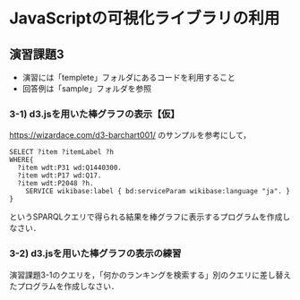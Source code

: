 # JavaScriptの可視化ライブラリの利用
## 演習課題3 
- 演習には「templete」フォルダにあるコードを利用すること  
- 回答例は「sample」フォルダを参照 
### 3-1) d3.jsを用いた棒グラフの表示【仮】
https://wizardace.com/d3-barchart001/ のサンプルを参考にして，
```
SELECT ?item ?itemLabel ?h
WHERE{
  ?item wdt:P31 wd:Q1440300.
  ?item wdt:P17 wd:Q17.
  ?item wdt:P2048 ?h.
    SERVICE wikibase:label { bd:serviceParam wikibase:language "ja". }
}
```
というSPARQLクエリで得られる結果を棒グラフに表示するプログラムを作成しなさい．

### 3-2) d3.jsを用いた棒グラフの表示の練習
演習課題3-1のクエリを，「何かのランキングを検索する」別のクエリに差し替えたプログラムを作成しなさい．
